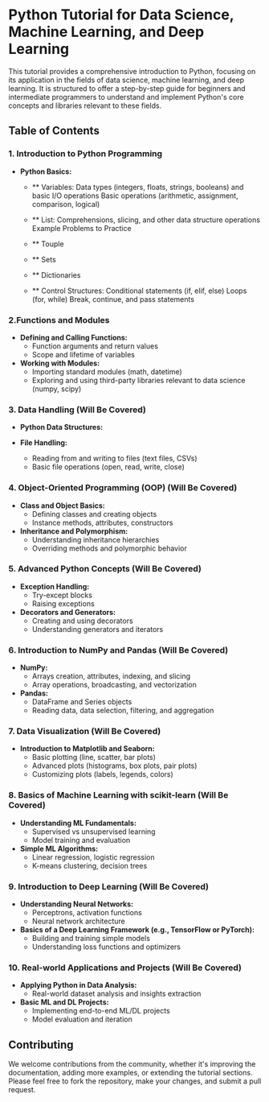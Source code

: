# Python Tutorial for Data Science, Machine Learning, and Deep Learning

This tutorial provides a comprehensive introduction to Python, focusing on its application in the fields of data science, machine learning, and deep learning. It is structured to offer a step-by-step guide for beginners and intermediate programmers to understand and implement Python's core concepts and libraries relevant to these fields.

## Table of Contents

### 1. Introduction to Python Programming
- **Python Basics:**
  - ** Variables:  Data types (integers, floats, strings, booleans) and basic I/O operations
                  Basic operations (arithmetic, assignment, comparison, logical)

   - ** List: Comprehensions, slicing, and other data structure operations
             Example Problems to Practice
  - ** Touple
  - ** Sets
  - ** Dictionaries

  - ** Control Structures: Conditional statements (if, elif, else)
                           Loops (for, while)
                           Break, continue, and pass statements

### 2.Functions and Modules
- **Defining and Calling Functions:**
  - Function arguments and return values
  - Scope and lifetime of variables
- **Working with Modules:**
  - Importing standard modules (math, datetime)
  - Exploring and using third-party libraries relevant to data science (numpy, scipy)

### 3. Data Handling (Will Be Covered)
- **Python Data Structures:**
  
- **File Handling:**
  - Reading from and writing to files (text files, CSVs)
  - Basic file operations (open, read, write, close)

### 4. Object-Oriented Programming (OOP) (Will Be Covered)
- **Class and Object Basics:**
  - Defining classes and creating objects
  - Instance methods, attributes, constructors
- **Inheritance and Polymorphism:**
  - Understanding inheritance hierarchies
  - Overriding methods and polymorphic behavior

### 5. Advanced Python Concepts (Will Be Covered)
- **Exception Handling:**
  - Try-except blocks
  - Raising exceptions
- **Decorators and Generators:**
  - Creating and using decorators
  - Understanding generators and iterators

### 6. Introduction to NumPy and Pandas (Will Be Covered)
- **NumPy:**
  - Arrays creation, attributes, indexing, and slicing
  - Array operations, broadcasting, and vectorization
- **Pandas:**
  - DataFrame and Series objects
  - Reading data, data selection, filtering, and aggregation

### 7. Data Visualization (Will Be Covered)
- **Introduction to Matplotlib and Seaborn:**
  - Basic plotting (line, scatter, bar plots)
  - Advanced plots (histograms, box plots, pair plots)
  - Customizing plots (labels, legends, colors)

### 8. Basics of Machine Learning with scikit-learn (Will Be Covered)
- **Understanding ML Fundamentals:**
  - Supervised vs unsupervised learning
  - Model training and evaluation
- **Simple ML Algorithms:**
  - Linear regression, logistic regression
  - K-means clustering, decision trees

### 9. Introduction to Deep Learning (Will Be Covered)
- **Understanding Neural Networks:**
  - Perceptrons, activation functions
  - Neural network architecture
- **Basics of a Deep Learning Framework (e.g., TensorFlow or PyTorch):**
  - Building and training simple models
  - Understanding loss functions and optimizers

### 10. Real-world Applications and Projects (Will Be Covered)
- **Applying Python in Data Analysis:**
  - Real-world dataset analysis and insights extraction
- **Basic ML and DL Projects:**
  - Implementing end-to-end ML/DL projects
  - Model evaluation and iteration

## Contributing

We welcome contributions from the community, whether it's improving the documentation, adding more examples, or extending the tutorial sections. Please feel free to fork the repository, make your changes, and submit a pull request.

